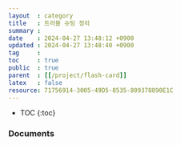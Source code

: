 ```yaml
---
layout  : category
title   : 트러블 슈팅 정리 
summary : 
date    : 2024-04-27 13:48:12 +0900
updated : 2024-04-27 13:48:40 +0900
tag     : 
toc     : true
public  : true
parent  : [[/project/flash-card]] 
latex   : false
resource: 71756914-3005-49D5-8535-809378890E1C
---
```

* TOC
{:toc}

### Documents
